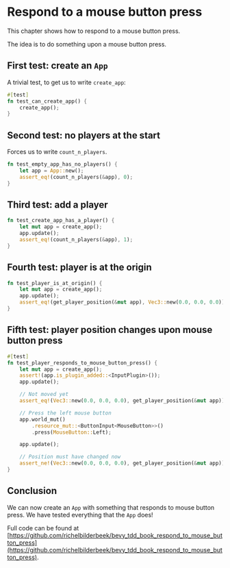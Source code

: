 # Respond to a mouse button press

This chapter shows how to respond to a mouse button press.

The idea is to do something upon a mouse button press.

## First test: create an `App`

A trivial test, to get us to write `create_app`:

```rust
#[test]
fn test_can_create_app() {
    create_app();
}
```

## Second test: no players at the start

Forces us to write `count_n_players`.

```rust
fn test_empty_app_has_no_players() {
    let app = App::new();
    assert_eq!(count_n_players(&app), 0);
}
```

## Third test: add a player

```rust
fn test_create_app_has_a_player() {
    let mut app = create_app();
    app.update();
    assert_eq!(count_n_players(&app), 1);
}
```

## Fourth test: player is at the origin

```rust
fn test_player_is_at_origin() {
    let mut app = create_app();
    app.update();
    assert_eq!(get_player_position(&mut app), Vec3::new(0.0, 0.0, 0.0));
}
```

## Fifth test: player position changes upon mouse button press

```rust
#[test]
fn test_player_responds_to_mouse_button_press() {
    let mut app = create_app();
    assert!(app.is_plugin_added::<InputPlugin>());
    app.update();

    // Not moved yet
    assert_eq!(Vec3::new(0.0, 0.0, 0.0), get_player_position(&mut app));

    // Press the left mouse button
    app.world_mut()
        .resource_mut::<ButtonInput<MouseButton>>()
        .press(MouseButton::Left);

    app.update();

    // Position must have changed now
    assert_ne!(Vec3::new(0.0, 0.0, 0.0), get_player_position(&mut app));
}
```

## Conclusion

We can now create an `App` with something that responds
to mouse button press.
We have tested everything that the `App` does!

Full code can be found at [https://github.com/richelbilderbeek/bevy_tdd_book_respond_to_mouse_button_press](https://github.com/richelbilderbeek/bevy_tdd_book_respond_to_mouse_button_press).
